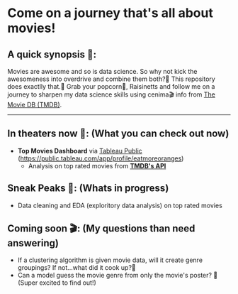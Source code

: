 # Come on a journey that's all about movies!

## A quick synopsis 📝:
Movies are awesome and so is data science. So why not kick the awesomeness into overdrive and combine them both?🤩 This repository does exactlly that.🙌 Grab your popcorn🍿, Raisinetts and follow me on a journey to sharpen my data science skills using cenima🎬 info from [The Movie DB (TMDB)](https://www.themoviedb.org). 

_____

## In theaters now 🍿: (What you can check out now)
- **Top Movies Dashboard** via [Tableau Public](https://public.tableau.com/app/profile/eatmoreoranges) (https://public.tableau.com/app/profile/eatmoreoranges)
    - Analysis on top rated movies from **[TMDB's API](https://developer.themoviedb.org/docs)**

## Sneak Peaks 👀: (Whats in progress)
- Data cleaning and EDA (exploritory data analysis) on top rated movies 

## Coming soon 🎬: (My questions than need answering)
- If a clustering algorithm is given movie data, will it create genre groupings? If not...what did it cook up?👀
- Can a model guess the movie genre from only the movie's poster? 🤔(Super excited to find out!)